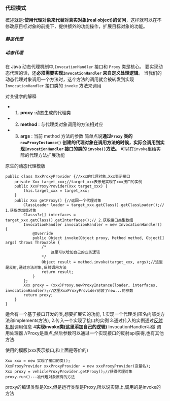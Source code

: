 ### 代理模式
概述就是:**使用代理对象来代替对真实对象(real object)的访问**，这样就可以在不修改原目标对象的前提下，提供额外的功能操作，扩展目标对象的功能。
##### 静态代理
##### 动态代理
在 Java 动态代理机制中,`InvocationHandler` 接口和 `Proxy` 类是核心。
要实现动态代理的话，还**必须需要实现`InvocationHandler` 来自定义处理逻辑**。 当我们的动态代理对象调用一个方法时，这个方法的调用就会被转发到实现`InvocationHandler` 接口类的 `invoke` 方法来调用

对关键字的解释
* 1. **proxy** :动态生成的代理类
* 2. **method** : 与代理类对象调用的方法相对应
* 3. **args** : 当前 method 方法的参数
简单点说**通过`Proxy` 类的 `newProxyInstance()` 创建的代理对象在调用方法的时候，实际会调用到实现`InvocationHandler` 接口的类的 `invoke()`方法。** 可以在`invoke`里给实际的代理方法扩展功能

原生的动态代理模版
```
public class XxxProxyProvider {//xxx的代理对象,Xxx表示接口  
    private Xxx target_xxx;//target_xxx表示是实现了xxx接口的实例  
    public XxxProxyProvider(Xxx target_xxx) {  
        this.target_xxx = target_xxx;  
    }  
    public Xxx getProxy() {//返回一个代理对象  
        ClassLoader loader = target_xxx.getClass().getClassLoader();// 1.获取类加载对象  
        Class<?>[] interfaces = target_xxx.getClass().getInterfaces();// 2.获取接口类型数组  
        InvocationHandler invocationHandler = new InvocationHandler() {  
            @Override  
            public Object invoke(Object proxy, Method method, Object[] args) throws Throwable {  
                /*  
                    这里可以增加自己的业务逻辑  
                */  
                Object result = method.invoke(target_xxx, args);//这里是反射,通过方法对象,反射调用方法  
                return result;  
            }  
        };  
        Xxx proxy = (xxx)Proxy.newProxyInstance(loader, interfaces, invocationHandler);//这里XxxProxyProvider封装了new...的参数  
        return proxy;  
    }  
}
```
适合有一个基于接口开发的类,想要扩展它的功能, 1.实现一个代理类(匿名内部类方法和implements方法), 2.传入一个实现了接口的实例 3.通过传入的实例通过[反射机制](JavaSE)调用信息 4**实现invoke类(这里添加自己的逻辑)** InvocationHandler叫做 调用处理器
//Proxy是重点,然后参数可以通过一个实现接口的反射api获得,也有其他方法.

使用的模版(xxx表示接口,和上面是等价的)
```
Xxx xxx = new 实现了接口的类();  
XxxProxyProvider xxxProxyProvider = new xxxProxyProvider(变量名);  
Xxx proxy = vehicleProxyProvider.getProxy();//获得代理对象  
proxy.run()---被代理对象原有的方法
```
proxy的编译类型是Xxx,但是运行类型是Proxy,所以说实际上,调用的是invoke的方法